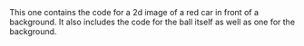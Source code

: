 <html>

<body>
This one contains the code for a 2d image of a red car in front of a background. It also includes the code for the ball itself as well as one for the background. 
</body>

</html>
